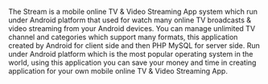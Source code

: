The Stream is a mobile online TV & Video Streaming App system which run under Android platform that used for watch many online TV broadcasts & video streaming from your Android devices.
You can manage unlimited TV channel and categories which support many formats, this application created by Android for client side and then PHP MySQL for server side.
Run under Android platform which is the most popular operating system in the world, using this application you can save your money and time in creating application for your own mobile online TV & Video Streaming App.